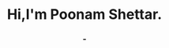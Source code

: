 <h1 align="center">Hi,I'm Poonam Shettar.</h1>
<h3 align="center">-</h3>

<!--<h3 align="left">Connect with me:</h3>
<p align="left">
<a href="https://linkedin.com/in/poonam shettar" target="blank"><img align="center" src="https://raw.githubusercontent.com/rahuldkjain/github-profile-readme-generator/master/src/images/icons/Social/linked-in-alt.svg" alt="poonam shettar" height="30" width="40" /></a>
</p>



<!-- Proudly created with GPRM ( https://gprm.itsvg.in ) -->


<!--
**poonamshettar/poonamshettar** is a ✨ _special_ ✨ repository because its `README.md` (this file) appears on your GitHub profile.

Here are some ideas to get you started:

- 🔭 I’m currently working on ...
- 🌱 I’m currently learning ...
- 👯 I’m looking to collaborate on ...
- 🤔 I’m looking for help with ...
- 💬 Ask me about ...
- 📫 How to reach me: ...
- 😄 Pronouns: ...
- ⚡ Fun fact: ...
-->
